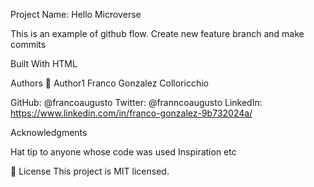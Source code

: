 Project Name: Hello Microverse

This is an example of github flow. Create new feature branch and make commits

Built With
HTML


Authors
👤 Author1 Franco Gonzalez Colloricchio

GitHub: @francoaugusto
Twitter: @franncoaugusto
LinkedIn: https://www.linkedin.com/in/franco-gonzalez-9b732024a/


Acknowledgments

Hat tip to anyone whose code was used
Inspiration
etc


📝 License
This project is MIT licensed.